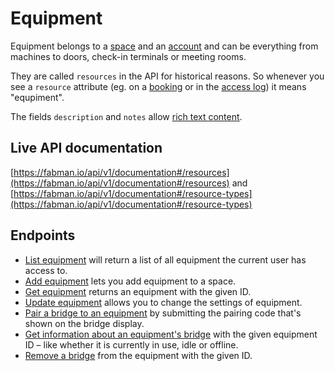 # Equipment

Equipment belongs to a [space](spaces.md) and an [account](accounts.md) and can be everything from machines to doors, check-in terminals or meeting rooms.

They are called `resources` in the API for historical reasons. So whenever you see a `resource` attribute (eg. on a [booking](bookings.md) or in the [access log](log.md)) it means "equpiment".

The fields `description` and `notes` allow [rich text content](rich_text.md).

## Live API documentation
[https://fabman.io/api/v1/documentation#/resources](https://fabman.io/api/v1/documentation#/resources) and [https://fabman.io/api/v1/documentation#/resource-types](https://fabman.io/api/v1/documentation#/resource-types)

## Endpoints

- [List equipment](https://fabman.io/api/v1/documentation#!/resources/getApiV1Resources) will return a list of all equipment the current user has access to.
- [Add equipment](https://fabman.io/api/v1/documentation#!/resources/postApiV1Resources) lets you add equipment to a space.
- [Get equipment](https://fabman.io/api/v1/documentation#!/resources/getApiV1ResourcesId) returns an equipment with the given ID.
- [Update equipment](https://fabman.io/api/v1/documentation#!/resources/putApiV1ResourcesId) allows you to change the settings of equipment.
- [Pair a bridge to an equipment](https://fabman.io/api/v1/documentation#!/resources/putApiV1ResourcesIdBridge) by submitting the pairing code that's shown on the bridge display.
- [Get information about an equipment's bridge](https://fabman.io/api/v1/documentation#!/resources/putApiV1ResourcesIdBridge) with the given equipment ID – like whether it is currently in use, idle or offline.
- [Remove a bridge](https://fabman.io/api/v1/documentation#!/resources/deleteApiV1ResourcesIdBridge) from the equipment with the given ID.
